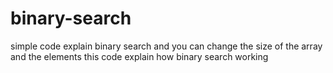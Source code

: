 # binary-search
simple code explain binary search 
and you can change the size of the array and the elements 
this code explain how binary search working 
